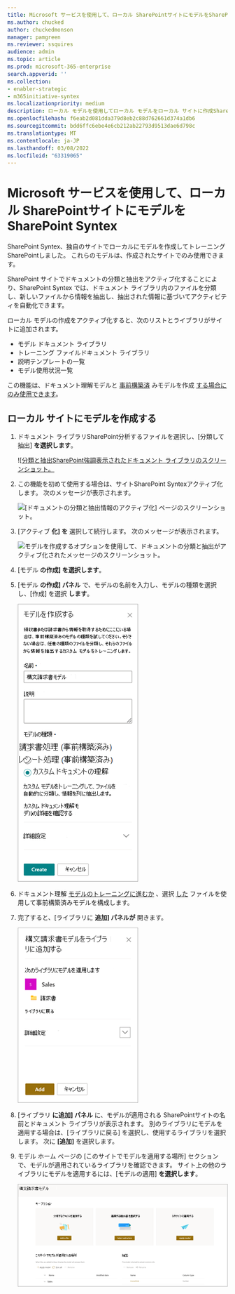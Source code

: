 ```yaml
---
title: Microsoft サービスを使用して、ローカル SharePointサイトにモデルをSharePoint Syntex
ms.author: chucked
author: chuckedmonson
manager: pamgreen
ms.reviewer: ssquires
audience: admin
ms.topic: article
ms.prod: microsoft-365-enterprise
search.appverid: ''
ms.collection:
- enabler-strategic
- m365initiative-syntex
ms.localizationpriority: medium
description: ローカル モデルを使用してローカル モデルをローカル サイトに作成SharePointする方法SharePoint Syntex。
ms.openlocfilehash: f6eab2d081dda379d8eb2c88d762661d374a1db6
ms.sourcegitcommit: bdd6ffc6ebe4e6cb212ab22793d9513dae6d798c
ms.translationtype: MT
ms.contentlocale: ja-JP
ms.lasthandoff: 03/08/2022
ms.locfileid: "63319065"
---
```

# <a name="create-a-model-on-a-local-sharepoint-site-with-microsoft-sharepoint-syntex"></a>Microsoft サービスを使用して、ローカル SharePointサイトにモデルをSharePoint Syntex

SharePoint Syntex、独自のサイトでローカルにモデルを作成してトレーニングSharePointしました。 これらのモデルは、作成されたサイトでのみ使用できます。 

SharePoint サイトでドキュメントの分類と抽出をアクティブ化することにより、SharePoint Syntex では、ドキュメント ライブラリ内のファイルを分類し、新しいファイルから情報を抽出し、抽出された情報に基づいてアクティビティを自動化できます。

ローカル モデルの作成をアクティブ化すると、次のリストとライブラリがサイトに追加されます。

- モデル ドキュメント ライブラリ
- トレーニング ファイルドキュメント ライブラリ
- 説明テンプレートの一覧
- モデル使用状況一覧

この機能は、ドキュメント理解モデルと [事前構築済](apply-a-model.md) みモデルを作成 [する場合にのみ使用できます](prebuilt-models.md)。 

## <a name="create-a-model-on-a-local-site"></a>ローカル サイトにモデルを作成する

1. ドキュメント ライブラリSharePoint分析するファイルを選択し、[分類して抽出] **を選択します**。

    ![[分類と抽出SharePoint強調表示されたドキュメント ライブラリのスクリーンショット。](../media/content-understanding/local-model-classify-and-extract-option.png) 

2. この機能を初めて使用する場合は、サイトSharePoint Syntexアクティブ化します。 次のメッセージが表示されます。

    ![[ドキュメントの分類と抽出情報のアクティブ化] ページのスクリーンショット。](../media/content-understanding/local-model-first-run-activate-message.png) 

3. [アクティブ **化] を** 選択して続行します。 次のメッセージが表示されます。

    ![モデルを作成するオプションを使用して、ドキュメントの分類と抽出がアクティブ化されたメッセージのスクリーンショット。](../media/content-understanding/local-model-activated-message.png) 

4. [モデル **の作成] を選択します**。

5. [モデル **の作成] パネル** で、モデルの名前を入力し、モデルの種類を選択し、[作成] を選択 **します**。

    ![[モデルの作成] パネルのスクリーンショット。](../media/content-understanding/local-model-create-a-model.png) 

6. ドキュメント理解 [モデルのトレーニングに進むか](apply-a-model.md) 、選択 [した](prebuilt-models.md) ファイルを使用して事前構築済みモデルを構成します。

7. 完了すると、[ライブラリに **追加] パネルが** 開きます。

    ![適用されたサイトとライブラリを示す [ライブラリに追加] パネルのスクリーンショット。](../media/content-understanding/local-model-add-to-library-panel.png) 

8. [ライブラリ **に追加] パネル** に、モデルが適用される SharePointサイトの名前とドキュメント ライブラリが表示されます。 別のライブラリにモデルを適用する場合は、[ライブラリに戻る] を選択し、使用するライブラリを選択します。 次に **[追加]** を選択します。

9. モデル ホーム ページの [このサイトでモデルを適用する場所] セクションで、モデルが適用されているライブラリを確認できます。 サイト上の他のライブラリにモデルを適用するには、[モデルの適用] **を選択します**。 

    ![[サイトでモデルを適用する場所] セクションを示すモデル ホーム ページのスクリーンショット。](../media/content-understanding/local-model-home-page.png) 


